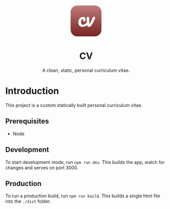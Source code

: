 <p align="center">
  <img width=100 height=100 alt="Screenshot" src="docs/icon.svg">
</p>
<div align="center">
  <h1>CV</h1>
  <p>A clean, static, personal curriculum vitae.</p>
</div>

# Introduction

This project is a custom statically built personal curriculum vitae.

## Prerequisites

- Node

## Development

To start development mode, run `npm run dev`. This builds the app, watch for changes and serves on port 3000.

## Production

To run a production build, run `npm run build`. This builds a single html file into the `./dist` folder.
